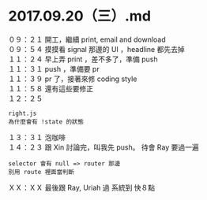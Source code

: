 # 2017.09.20（三）.md

０９：２１ 開工，繼續 print, email and download  
０９：５４ 摸摸看 signal 那邊的 UI ，headline 都先去掉  
１１：２４ 早上弄 print ，差不多了，準備 push  
１１：３１ push ，準備要 pr  
１１：３９ pr 了，接著來修 coding style  
１１：５８ 還有這些要修正  
１２：２５  
```
right.js
為什麼會有 !state 的狀態
```

１３：３１ 泡咖啡  
１４：２３ 跟 Xin 討論完，叫我先 push。 待會 Ray 要過一遍  
```
selector 會有 null => router 那邊
別用 route 裡面當判斷

```

ＸＸ：ＸＸ 最後跟 Ray, Uriah 過 系統到 快８點  
